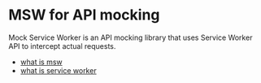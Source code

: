 # MSW for API mocking

Mock Service Worker is an API mocking library that uses Service Worker API to intercept actual requests.

- [what is msw](https://mswjs.io/)
- [what is service worker](https://developers.google.com/web/fundamentals/primers/service-workers)
